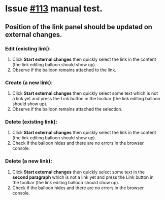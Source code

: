 # Issue [#113](https://github.com/ckeditor/ckeditor5-ui/issues/198) manual test.

## Position of the link panel should be updated on external changes.

### Edit (existing link):

1. Click **Start external changes** then quickly select the link in the content (the link editing balloon should show up).
2. Observe if the balloon remains attached to the link.

### Create (a new link):

1. Click **Start external changes** then quickly select some text which is not a link yet and press the Link button in the toolbar (the link editing balloon should show up).
2. Observe if the balloon remains attached the selection.

### Delete (existing link):

1. Click **Start external changes** then quickly select the link in the content (the link editing balloon should show up).
2. Check if the balloon hides and there are no errors in the browser console.

### Delete (a new link):

1. Click **Start external changes** then quickly select some text in the **second paragraph** which is not a link yet and press the Link button in the toolbar (the link editing balloon should show up).
2. Check if the balloon hides and there are no errors in the browser console.
